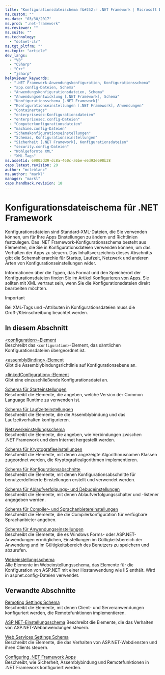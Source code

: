 ```yaml
---
title: "Konfigurationsdateischema f&#252;r .NET Framework | Microsoft Docs"
ms.custom: ""
ms.date: "03/30/2017"
ms.prod: ".net-framework"
ms.reviewer: ""
ms.suite: ""
ms.technology: 
  - "dotnet-clr"
ms.tgt_pltfrm: ""
ms.topic: "article"
dev_langs: 
  - "VB"
  - "CSharp"
  - "C++"
  - "jsharp"
helpviewer_keywords: 
  - ".NET Framework-Anwendungskonfiguration, Konfigurationsschema"
  - "app.config-Dateien, Schema"
  - "Anwendungskonfigurationsdateien, Schema"
  - "Anwendungsentwicklung [.NET Framework], Schema"
  - "Konfigurationsschema [.NET Framework]"
  - "Konfigurationseinstellungen [.NET Framework], Anwendungen"
  - "Containertags"
  - "enterprisesec-Konfigurationsdateien"
  - "enterprisesec.config-Dateien"
  - "Computerkonfigurationsdateien"
  - "machine.config-Dateien"
  - "Schemakonfigurationseinstellungen"
  - "Schemas, Konfigurationseinstellungen"
  - "Sicherheit [.NET Framework], Konfigurationsdateien"
  - "security.config-Dateien"
  - "Wohlgeformte XML"
  - "XML-Tags"
ms.assetid: 69003d39-dc8a-460c-a6be-e6d93e690b38
caps.latest.revision: 20
author: "mcleblanc"
ms.author: "markl"
manager: "markl"
caps.handback.revision: 18
---
```

# Konfigurationsdateischema f&#252;r .NET Framework
Konfigurationsdateien sind Standard\-XML\-Dateien, die Sie verwenden können, um für Ihre Apps Einstellungen zu ändern und Richtlinien festzulegen.  Das .NET Framework\-Konfigurationsschema besteht aus Elementen, die Sie in Konfigurationsdateien verwenden können, um das Verhalten der Apps zu steuern.  Das Inhaltsverzeichnis dieses Abschnitts gibt die Schemahierarchie für Startup, Laufzeit, Netzwerk und anderen Arten von Konfigurationseinstellungen wider.  
  
 Informationen über die Typen, das Format und den Speicherort der Konfigurationsdateien finden Sie im Artikel [Konfigurieren von Apps](../../../../docs/framework/configure-apps/index.md).  Sie sollten mit XML vertraut sein, wenn Sie die Konfigurationsdateien direkt bearbeiten möchten.  
  
> [!IMPORTANT]
>  Bei XML\-Tags und \-Attributen in Konfigurationsdateien muss die Groß\-\/Kleinschreibung beachtet werden.  
  
## In diesem Abschnitt  
 [\<configuration\>\-Element](../../../../docs/framework/configure-apps/file-schema/configuration-element.md)  
 Beschreibt das `<configuration>`\-Element, das sämtlichen Konfigurationsdateien übergeordnet ist.  
  
 [\<assemblyBinding\>\-Element](../../../../docs/framework/configure-apps/file-schema/assemblybinding-element-for-configuration.md)  
 Gibt die Assemblybindungsrichtlinie auf Konfigurationsebene an.  
  
 [\<linkedConfiguration\>\-Element](../../../../docs/framework/configure-apps/file-schema/linkedconfiguration-element.md)  
 Gibt eine einzuschließende Konfigurationsdatei an.  
  
 [Schema für Starteinstellungen](../../../../docs/framework/configure-apps/file-schema/startup/index.md)  
 Beschreibt die Elemente, die angeben, welche Version der Common Language Runtime zu verwenden ist.  
  
 [Schema für Laufzeiteinstellungen](../../../../docs/framework/configure-apps/file-schema/runtime/index.md)  
 Beschreibt die Elemente, die die Assemblybindung und das Laufzeitverhalten konfigurieren.  
  
 [Netzwerkeinstellungsschema](../../../../docs/framework/configure-apps/file-schema/network/index.md)  
 Beschreibt die Elemente, die angeben, wie Verbindungen zwischen .NET Framework und dem Internet hergestellt werden.  
  
 [Schema für Kryptografieeinstellungen](../../../../docs/framework/configure-apps/file-schema/cryptography/index.md)  
 Beschreibt die Elemente, mit denen angezeigte Algorithmusnamen Klassen zugeordnet werden, die Kryptografiealgorithmen implementieren.  
  
 [Schema für Konfigurationsabschnitte](../../../../docs/framework/configure-apps/file-schema/configuration-sections-schema.md)  
 Beschreibt die Elemente, mit denen Konfigurationsabschnitte für benutzerdefinierte Einstellungen erstellt und verwendet werden.  
  
 [Schema für Ablaufverfolgungs\- und Debugeinstellungen](../../../../docs/framework/configure-apps/file-schema/trace-debug/index.md)  
 Beschreibt die Elemente, mit denen Ablaufverfolgungsschalter und \-listener angegeben werden.  
  
 [Schema für Compiler\- und Sprachanbietereinstellungen](../../../../docs/framework/configure-apps/file-schema/compiler/index.md)  
 Beschreibt die Elemente, die die Compilerkonfiguration für verfügbare Sprachanbieter angeben.  
  
 [Schema für Anwendungseinstellungen](../../../../docs/framework/configure-apps/file-schema/application-settings-schema.md)  
 Beschreibt die Elemente, die es Windows Forms\- oder ASP.NET\-Anwendungen ermöglichen, Einstellungen im Gültigkeitsbereich der Anwendung und im Gültigkeitsbereich des Benutzers zu speichern und abzurufen.  
  
 [Webeinstellungsschema](../../../../docs/framework/configure-apps/file-schema/web/index.md)  
 Alle Elemente im Webeinstellungsschema, das Elemente für die Konfiguration von ASP.NET mit einer Hostanwendung wie IIS enthält.  Wird in aspnet.config\-Dateien verwendet.  
  
## Verwandte Abschnitte  
 [Remoting Settings Schema](http://msdn.microsoft.com/de-de/dc2d1e62-9af7-4ca1-99fd-98b93bb4db9e)  
 Beschreibt die Elemente, mit denen Client\- und Serveranwendungen konfiguriert werden, die Remotefunktionen implementieren.  
  
 [ASP.NET\-Einstellungsschema](http://msdn.microsoft.com/library/b5ysx397\(v=vs.100\).aspx)  
 Beschreibt die Elemente, die das Verhalten von ASP.NET\-Webanwendungen steuern.  
  
 [Web Services Settings Schema](http://msdn.microsoft.com/de-de/f84d6d55-1add-4eb7-ae46-33df5833ea2e)  
 Beschreibt die Elemente, die das Verhalten von ASP.NET\-Webdiensten und ihren Clients steuern.  
  
 [Configuring .NET Framework Apps](http://msdn.microsoft.com/de-de/d789b592-fcb5-4e3d-8ac9-e0299adaaa42)  
 Beschreibt, wie Sicherheit, Assemblybindung und Remotefunktionen in .NET Framework konfiguriert werden.